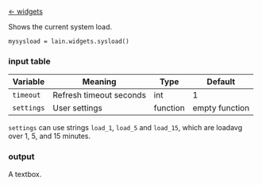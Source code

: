 [<- widgets](https://github.com/copycat-killer/lain/wiki/Widgets)

Shows the current system load.

	mysysload = lain.widgets.sysload()

### input table

Variable | Meaning | Type | Default
--- | --- | --- | ---
`timeout` | Refresh timeout seconds | int | 1
`settings` | User settings | function | empty function

`settings` can use strings `load_1`, `load_5` and `load_15`, which are loadavg over 1, 5, and 15 minutes.

### output

A textbox.